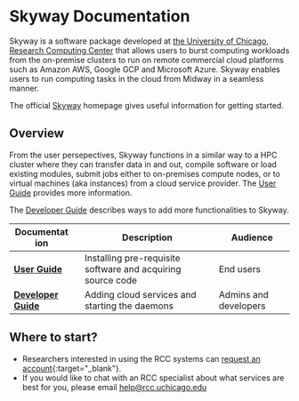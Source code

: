 # Skyway Documentation

Skyway is a software package developed at [the University of Chicago, Research Computing Center](https://rcc.uchicago.edu/) that allows users to burst computing workloads from the on-premise clusters to run on remote commercial cloud platforms such as Amazon AWS, Google GCP and Microsoft Azure. Skyway enables users to run computing tasks in the cloud from Midway in a seamless manner.

The official [Skyway](https://cloud-skyway.rcc.uchicago.edu/) homepage gives useful information for getting started.

## Overview

From the user persepectives, Skyway functions in a similar way to a HPC cluster where they can transfer data in and out, compile software or load existing modules, submit jobs either to on-premises compute nodes, or to virtual machines (aka instances) from a cloud service provider. The [User Guide](user_overview.md) provides more information.

The [Developer Guide](developer_overview.md) describes ways to add more functionalities to Skyway.

|  <div style="width:100px">Documentation</div> | Description |  Audience |
| ----------- | ----------- | ----------- |
| **[User Guide](user_overview.md)** | Installing pre-requisite software and acquiring source code | End users |
| **[Developer Guide](developer_overview.md)** | Adding cloud services and starting the daemons | Admins and developers |


## Where to start?

* Researchers interested in using the RCC systems can [request an account](https://rcc.uchicago.edu/accounts-allocations/request-account){:target="_blank"}.  
* If you would like to chat with an RCC specialist about what services are best for you, please email [help@rcc.uchicago.edu](mailto:help@rcc.uchicago.edu)

